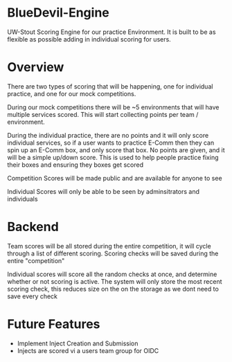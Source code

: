 # BlueDevil-Engine
UW-Stout Scoring Engine for our practice Environment. It is built to be as flexible as possible adding in individual scoring for users.


# Overview
There are two types of scoring that will be happening, one for individual practice, and one for our mock competitions.

During our mock competitions there will be ~5 environments that will have multiple services scored. This will start collecting points per team / environment.

During the individual practice, there are no points and it will only score individual services, so if a user wants to practice 
E-Comm then they can spin up an E-Comm box, and only score that box. No points are given, and it will be a simple up/down score.
This is used to help people practice fixing their boxes and ensuring they boxes get scored

Competition Scores will be made public and are available for anyone to see

Individual Scores will only be able to be seen by adminsitrators and individuals


# Backend
Team scores will be all stored during the entire competition, it will cycle through a list of different scoring. Scoring checks will be saved during the entire "competition"

Individual scores will score all the random checks at once, and determine whether or not scoring is active. The system will only store the most recent scoring check, this reduces size on the on the storage as we dont need to save every check


# Future Features
- Implement Inject Creation and Submission
- Injects are scored vi a users team group for OIDC